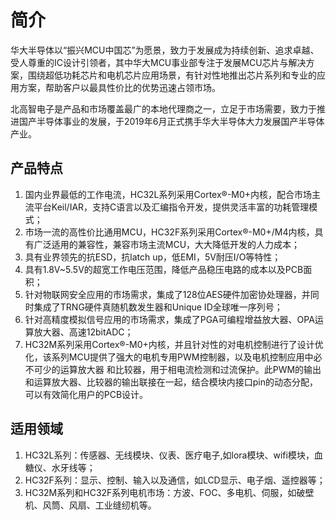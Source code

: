 # 简介

华大半导体以“振兴MCU中国芯”为愿景，致力于发展成为持续创新、追求卓越、受人尊重的IC设计引领者，其中华大MCU事业部专注于发展MCU芯片与解决方案，围绕超低功耗芯片和电机芯片应用场景，有针对性地推出芯片系列和专业的应用方案，帮助客户以最具性价比的优势迅速占领市场。

北高智电子是产品和市场覆盖最广的本地代理商之一，立足于市场需要，致力于推进国产半导体事业的发展，于2019年6月正式携手华大半导体大力发展国产半导体产业。

## 产品特点
1.  国内业界最低的工作电流，HC32L系列采用Cortex®-M0+内核，配合市场主流平台Keil/IAR，支持C语言以及汇编指令开发，提供灵活丰富的功耗管理模式；
2.  市场一流的高性价比通用MCU，HC32F系列采用Cortex®-M0+/M4内核，具有广泛适用的兼容性，兼容市场主流MCU，大大降低开发的人力成本；
3.  具有业界领先的抗ESD，抗latch up，低EMI，5V耐压I/O等特性；
4.  具有1.8V~5.5V的超宽工作电压范围，降低产品稳压电路的成本以及PCB面积；
5.  针对物联网安全应用的市场需求，集成了128位AES硬件加密协处理器，并同时集成了TRNG硬件真随机数发生器和Unique ID全球唯一序列号；
6.  针对高精度模拟信号应用的市场需求，集成了PGA可编程增益放大器、OPA运算放大器、高速12bitADC；
7.  HC32M系列采用Cortex®-M0+内核，并且针对性的对电机控制进行了设计优化，该系列MCU提供了强大的电机专用PWM控制器，以及电机控制应用中必不可少的运算放大器            和比较器，用于相电流检测和过流保护。此PWM的输出和运算放大器、比较器的输出联接在一起，结合模块内接口pin的动态分配，可以有效简化用户的PCB设计。

## 适用领域
1.  HC32L系列：传感器、无线模块、仪表、医疗电子,如lora模块、wifi模块，血糖仪、水牙线等；
2.  HC32F系列：显示、控制、输入以及通信，如LCD显示、电子烟、遥控器等；
3.  HC32M系列和HC32F系列电机市场：方波、FOC、多电机、伺服，如破壁机、风筒、风扇、工业缝纫机等。
